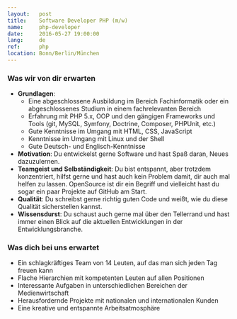 ```yaml
---
layout:   post
title:    Software Developer PHP (m/w)
name:     php-developer
date:     2016-05-27 19:00:00
lang:     de
ref:      php
location: Bonn/Berlin/München
---
```


### Was wir von dir erwarten

- **Grundlagen**:
    + Eine abgeschlossene Ausbildung im Bereich Fachinformatik oder ein abgeschlossenes Studium in einem fachrelevanten Bereich
    + Erfahrung mit PHP 5.x, OOP und den gängigen Frameworks und Tools (git, MySQL, Symfony, Doctrine, Composer, PHPUnit, etc.)
    + Gute Kenntnisse im Umgang mit HTML, CSS, JavaScript
    + Kenntnisse im Umgang mit Linux und der Shell
    + Gute Deutsch- und Englisch-Kenntnisse
- **Motivation**: Du entwickelst gerne Software und hast Spaß daran, Neues dazuzulernen.
- **Teamgeist und Selbständigkeit**: Du bist entspannt, aber trotzdem konzentriert, hilfst gerne und hast auch kein Problem damit, dir auch mal helfen zu lassen. OpenSource ist dir ein Begriff und vielleicht hast du sogar ein paar Projekte auf GitHub am Start.
- **Qualität**: Du schreibst gerne richtig guten Code und weißt, wie du diese Qualität sicherstellen kannst.
- **Wissensdurst**: Du schaust auch gerne mal über den Tellerrand und hast immer einen Blick auf die aktuellen Entwicklungen in der Entwicklungsbranche.

### Was dich bei uns erwartet

- Ein schlagkräftiges Team von 14 Leuten, auf das man sich jeden Tag freuen kann
- Flache Hierarchien mit kompetenten Leuten auf allen Positionen
- Interessante Aufgaben in unterschiedlichen Bereichen der Medienwirtschaft
- Herausfordernde Projekte mit nationalen und internationalen Kunden
- Eine kreative und entspannte Arbeitsatmosphäre
